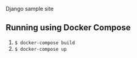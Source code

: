 Django sample site


## Running using Docker Compose
1. `$ docker-compose build`
2. `$ docker-compose up`
